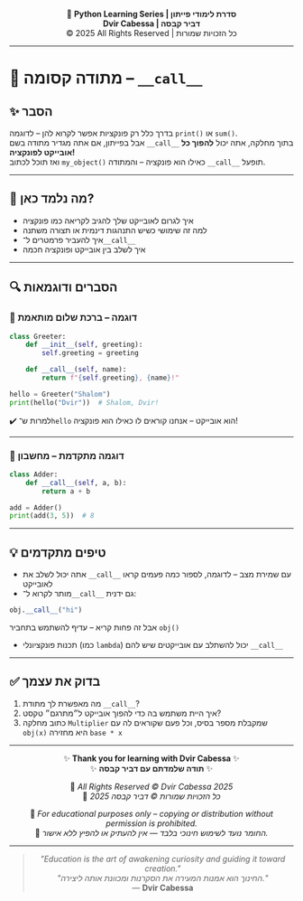 <!-- DC_HEADER_START -->
<div align="center">

🐍 **Python Learning Series | סדרת לימודי פייתון**  
**Dvir Cabessa | דביר קבסה**  
© 2025 All Rights Reserved | כל הזכויות שמורות

</div>

---
<!-- DC_HEADER_END -->

# 📘 מתודה קסומה – `__call__`

## ✨ הסבר

בדרך כלל רק פונקציות אפשר לקרוא להן – לדוגמה `print()` או `sum()`.  
אבל בפייתון, אם אתה מגדיר מתודה בשם `__call__` בתוך מחלקה, אתה יכול **להפוך כל אובייקט לפונקציה!**  
ואז תוכל לכתוב `my_object()` כאילו הוא פונקציה – והמתודה `__call__` תופעל.

---

## 🧠 מה נלמד כאן?

- איך לגרום לאובייקט שלך להגיב לקריאה כמו פונקציה
- למה זה שימושי כשיש התנהגות דינמית או תצורה משתנה
- איך להעביר פרמטרים ל־`__call__`
- איך לשלב בין אובייקט ופונקציה חכמה

---

## 🔍 הסברים ודוגמאות

### 📌 דוגמה – ברכת שלום מותאמת

```python
class Greeter:
    def __init__(self, greeting):
        self.greeting = greeting

    def __call__(self, name):
        return f"{self.greeting}, {name}!"

hello = Greeter("Shalom")
print(hello("Dvir"))  # Shalom, Dvir!
````

✔️ למרות ש־`hello` הוא אובייקט – אנחנו קוראים לו כאילו הוא פונקציה!

---

### 📌 דוגמה מתקדמת – מחשבון

```python
class Adder:
    def __call__(self, a, b):
        return a + b

add = Adder()
print(add(3, 5))  # 8
```

---

## 💡 טיפים מתקדמים

* אתה יכול לשלב את `__call__` עם שמירת מצב – לדוגמה, לספור כמה פעמים קראו לאובייקט
* מותר לקרוא ל־`__call__` גם ידנית:

```python
obj.__call__("hi")
```

אבל זה פחות קריא – עדיף להשתמש בתחביר `obj()`

* תכנות פונקציונלי (כמו `lambda`) יכול להשתלב עם אובייקטים שיש להם `__call__`

---

## ✅ בדוק את עצמך

1. מה מאפשרת לך מתודת `__call__`?
2. איך היית משתמש בה כדי להפוך אובייקט ל״מתרגם״ טקסט?
3. כתוב מחלקה `Multiplier` שמקבלת מספר בסיס, וכל פעם שקוראים לה עם `obj(x)` היא מחזירה `base * x`

<!-- DC_FOOTER_START -->
---

<div align="center">

✨ **Thank you for learning with Dvir Cabessa** ✨  
✨ **תודה שלמדתם עם דביר קבסה** ✨  

📘 *All Rights Reserved © Dvir Cabessa 2025*  
📘 *כל הזכויות שמורות © דביר קבסה 2025*  

🔗 *For educational purposes only – copying or distribution without permission is prohibited.*  
🔗 *החומר נועד לשימוש חינוכי בלבד — אין להעתיק או להפיץ ללא אישור.*

---

> _"Education is the art of awakening curiosity and guiding it toward creation."_  
> _"החינוך הוא אמנות המעירה את הסקרנות ומכוונת אותה ליצירה."_  
> — **Dvir Cabessa**

</div>
<!-- DC_FOOTER_END -->


